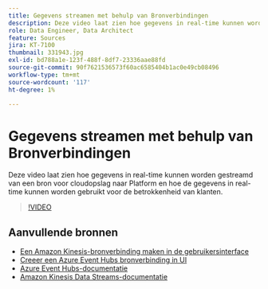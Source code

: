 ```yaml
---
title: Gegevens streamen met behulp van Bronverbindingen
description: Deze video laat zien hoe gegevens in real-time kunnen worden gestreamd van een bron voor cloudopslag naar Platform en hoe de gegevens in real-time kunnen worden gebruikt voor de betrokkenheid van klanten.
role: Data Engineer, Data Architect
feature: Sources
jira: KT-7100
thumbnail: 331943.jpg
exl-id: bd788a1e-123f-488f-8df7-23336aae88fd
source-git-commit: 90f7621536573f60ac6585404b1ac0e49cb08496
workflow-type: tm+mt
source-wordcount: '117'
ht-degree: 1%

---
```


# Gegevens streamen met behulp van Bronverbindingen

Deze video laat zien hoe gegevens in real-time kunnen worden gestreamd van een bron voor cloudopslag naar Platform en hoe de gegevens in real-time kunnen worden gebruikt voor de betrokkenheid van klanten.


>[!VIDEO](https://video.tv.adobe.com/v/331943?quality=12&learn=on)

## Aanvullende bronnen

* [Een Amazon Kinesis-bronverbinding maken in de gebruikersinterface](https://experienceleague.adobe.com/docs/experience-platform/sources/ui-tutorials/create/cloud-storage/kinesis.html)
* [Creeer een Azure Event Hubs bronverbinding in UI](https://experienceleague.adobe.com/docs/experience-platform/sources/ui-tutorials/create/cloud-storage/eventhub.html)
* [Azure Event Hubs-documentatie](https://docs.microsoft.com/en-us/azure/event-hubs/)
* [Amazon Kinesis Data Streams-documentatie](https://docs.aws.amazon.com/kinesis/index.html)
